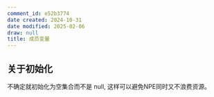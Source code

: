 ```yaml
---
comment_id: e52b3774
date created: 2024-10-31
date modified: 2025-02-06
draw: null
title: 成员变量
---
```

## 关于初始化

不确定就初始化为空集合而不是 null, 这样可以避免NPE同时又不浪费资源。

